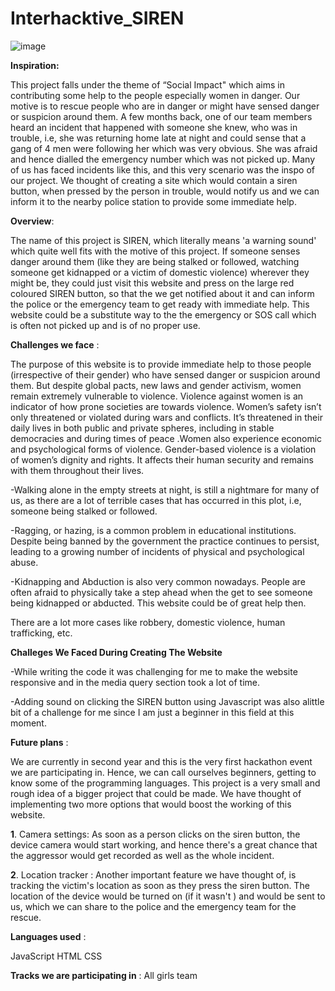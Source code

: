   # Interhacktive_SIREN
![image](https://github.com/SnehaChakraborty-007/Interhacktive_SIREN/assets/142686074/427e093e-b7a2-44c9-b98c-af7a958e7618)

**Inspiration:**

This project falls under the theme of “Social Impact" which aims in contributing some help to the people especially women in danger. Our motive is to rescue people who are in danger or might have sensed danger or suspicion around them. A few months back, one of our team members heard an incident that happened with someone she knew, who was in trouble, i.e, she was returning home late at night and could sense that a gang of 4 men were following her which was very obvious. She was afraid and hence  dialled the emergency number which was not picked up. Many of us has faced incidents like this, and this very scenario was the inspo of our project. We thought of creating a site which would contain a siren button, when pressed by the person in trouble, would notify us and we can inform it to the nearby police station to provide some immediate help.

 **Overview**:

The name of this project is SIREN, which literally means 'a warning sound' which quite well fits with the motive of this project. If someone senses danger around them (like they are being stalked or followed, watching someone get kidnapped or a victim of domestic violence) wherever they might be, they could just visit this website and press on the large red coloured SIREN button, so that the we get notified about it and can inform the police or the emergency team to get ready with immediate help. This website could be a substitute way to the the emergency or SOS call which is often not picked up and is of no proper use.

**Challenges we face** :

The purpose of this website is to provide immediate help to those people (irrespective of their gender) who have sensed danger or suspicion around them. But despite global pacts, new laws and gender activism, women remain extremely vulnerable to violence. Violence against women is an indicator of how prone societies are towards violence. Women’s safety isn’t only threatened or violated during wars and conflicts. It’s threatened in their daily lives in both public and private spheres, including in stable democracies and during times of peace .Women also experience economic and psychological forms of violence. Gender-based violence is a violation of women’s dignity and rights. It affects their human security and remains with them throughout their lives.

-Walking alone in the empty streets at night, is still a nightmare for many of us, as there are a lot of terrible cases that has occurred in this plot, i.e, someone being stalked or followed.

-Ragging, or hazing, is a common problem in educational institutions. Despite being banned by the government the practice continues to persist, leading to a growing number of incidents of physical and psychological abuse.

-Kidnapping and Abduction is also very common nowadays. People are often afraid to physically take a step ahead when the get to see someone being kidnapped or abducted. This website could be of great help then.

There are a lot more cases like robbery, domestic violence, human trafficking, etc.

**Challeges We Faced During Creating The Website**

-While writing the code it was challenging for me to make the website responsive and in the media query section took a lot of time.

-Adding sound on clicking the SIREN button using Javascript was also alittle bit of a challenge for me since I am just a beginner in this field at this moment.

**Future plans** :

We are currently in second year and this is the very first hackathon event we are participating in. Hence, we can call ourselves beginners, getting to know some of the programming languages. This project is a very small and rough idea of a bigger project that could be made. We have thought of implementing two more options that would boost the working of this website.

  **1**. Camera settings:
As soon as a person clicks on the siren button, the device camera would start working, and hence there's a great chance that the aggressor would get recorded as well as the whole incident.

**2**. Location tracker : Another important feature we have thought of, is tracking the victim's location as soon as they press the siren button. The location of the device would be turned on (if it wasn't ) and would be sent to us, which we can share to the police and the emergency team for the rescue.

**Languages used** :

JavaScript
HTML 
CSS

**Tracks we are participating in** : All girls team
